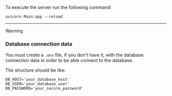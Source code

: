 To execute the server run the following command:

`uvicorn Main:app --reload`

---

> [!WARNING]
> ### Database connection data
> 
> You must create a `.env` file, if you don't have it, with the database connection data in order to be able connect to the database.
> 
> The structure should be like:
> 
> ```
> DB_HOST='your_database_host'
> DB_USER='your_database_user'
> DB_PASSWORD='your_secure_password'
> ```